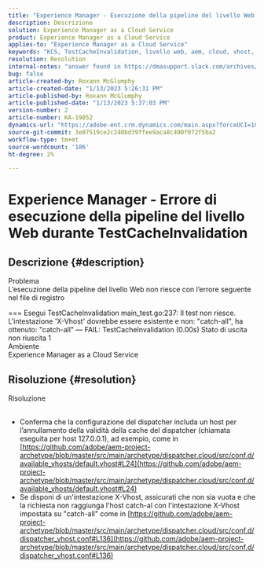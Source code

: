 ```yaml
---
title: "Experience Manager - Esecuzione della pipeline del livello Web non riuscita durante TestCacheInvalidation"
description: Descrizione
solution: Experience Manager as a Cloud Service
product: Experience Manager as a Cloud Service
applies-to: "Experience Manager as a Cloud Service"
keywords: "KCS, TestCacheInvalidation, livello web, aem, cloud, vhost, x-vhost"
resolution: Resolution
internal-notes: "answer found in https://dmasupport.slack.com/archives/C013SBSHPKK/p1645102872540889?thread_ts=1645102277.855389&cid=C013SBSHPKK"
bug: false
article-created-by: Roxann McGlumphy
article-created-date: "1/13/2023 5:26:31 PM"
article-published-by: Roxann McGlumphy
article-published-date: "1/13/2023 5:37:03 PM"
version-number: 2
article-number: KA-19052
dynamics-url: "https://adobe-ent.crm.dynamics.com/main.aspx?forceUCI=1&pagetype=entityrecord&etn=knowledgearticle&id=fc7dcd69-6793-ed11-aad1-6045bd006a22"
source-git-commit: 3e07519ce2c240bd39ffee9aca8c490f072f5ba2
workflow-type: tm+mt
source-wordcount: '186'
ht-degree: 2%

---
```


# Experience Manager - Errore di esecuzione della pipeline del livello Web durante TestCacheInvalidation

## Descrizione {#description}

Problema<br>
L’esecuzione della pipeline del livello Web non riesce con l’errore seguente nel file di registro

=== Esegui TestCacheInvalidation main_test.go:237: Il test non riesce. L&#39;intestazione &#39;X-Vhost&#39; dovrebbe essere esistente e non: &quot;catch-all&quot;, ha ottenuto: &quot;catch-all&quot; — FAIL: TestCacheInvalidation (0.00s) Stato di uscita non riuscita 1
<br>Ambiente<br>
Experience Manager as a Cloud Service


## Risoluzione {#resolution}

Risoluzione<br><br>
- Conferma che la configurazione del dispatcher includa un host per l’annullamento della validità della cache del dispatcher (chiamata eseguita per host 127.0.0.1), ad esempio, come in [https://github.com/adobe/aem-project-archetype/blob/master/src/main/archetype/dispatcher.cloud/src/conf.d/available_vhosts/default.vhost#L24](https://github.com/adobe/aem-project-archetype/blob/master/src/main/archetype/dispatcher.cloud/src/conf.d/available_vhosts/default.vhost#L24)
- Se disponi di un&#39;intestazione X-Vhost, assicurati che non sia vuota e che la richiesta non raggiunga l&#39;host catch-al con l&#39;intestazione X-Vhost impostata su &quot;catch-all&quot; come in [https://github.com/adobe/aem-project-archetype/blob/master/src/main/archetype/dispatcher.cloud/src/conf.d/dispatcher_vhost.conf#L136](https://github.com/adobe/aem-project-archetype/blob/master/src/main/archetype/dispatcher.cloud/src/conf.d/dispatcher_vhost.conf#L136)

